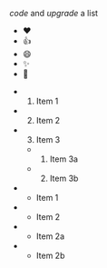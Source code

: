 *code* and _*upgrade*_
a list   
 * :heart:  
 * :+1:  
* :smile:  
* :sparkles:  
* :tada:  
- 1. Item 1  
- 2. Item 2
- 3. Item 3
  -  1. Item 3a
  -  2. Item 3b
- * Item 1
- * Item 2
-   * Item 2a
 -  * Item 2b
